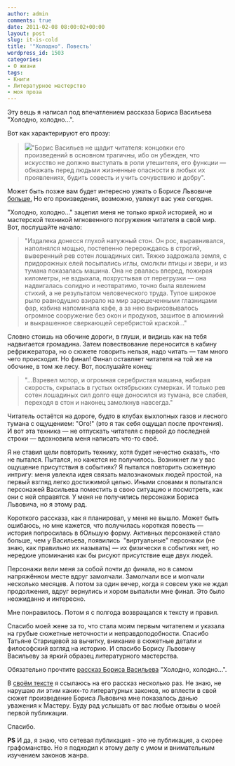 ```yaml
---
author: admin
comments: true
date: 2011-02-08 08:00:02+00:00
layout: post
slug: it-is-cold
title: '"Холодно". Повесть'
wordpress_id: 1503
categories:
- О жизни
tags:
- Книги
- Литературное мастерство
- моя проза
---
```


Эту вещь я написал под впечатлением рассказа Бориса Васильева "Холодно, холодно...".
<!-- more -->
Вот как характерируют его прозу:


> ![](http://makishvili.com/pro/2011/02/08/vasilev.jpg)"Борис Васильев не щадит читателя: концовки его произведений в основном трагичны, ибо он убежден, что искусство не должно выступать в роли утешителя, его функции — обнажать перед людьми жизненные опасности в любых их проявлениях, будить совесть и учить сочувствию и добру".



Может быть позже вам будет интересно узнать о Борисе Львовиче [больше.](http://slovari.yandex.ru/~%D0%BA%D0%BD%D0%B8%D0%B3%D0%B8/%D0%9A%D1%82%D0%BE%20%D0%B5%D1%81%D1%82%D1%8C%20%D0%BA%D1%82%D0%BE%20%D0%B2%20%D0%BA%D1%83%D0%BB%D1%8C%D1%82%D1%83%D1%80%D0%B5/%D0%92%D0%B0%D1%81%D0%B8%D0%BB%D1%8C%D0%B5%D0%B2%20%D0%91%D0%BE%D1%80%D0%B8%D1%81%20%D0%9B%D1%8C%D0%B2%D0%BE%D0%B2%D0%B8%D1%87/) Но его произведения, возможно, увлекут вас уже сегодня.

"Холодно, холодно..."  зацепил меня не только яркой историей, но и мастерской техникой мгновенного погружения читателя в свой мир. Вот, послушайте начало:


> "Издалека донесся глухой натужный стон. Он рос,  выравнивался, наполнялся мощью, постепенно перерождаясь в строгий,  выверенный рев сотен лошадиных сил. Тяжко задрожала земля, с придорожных  елей посыпались иглы, смолкли птицы и звери, и из тумана показалась  машина. Она не рвалась вперед, пожирая километры, не вздыхала,  похрустывая от перегрузки — она надвигалась солидно и неотвратимо, точно  была явлением стихий, а не результатом человеческого труда. Тупое  широкое рыло равнодушно взирало на мир зарешеченными глазницами фар,  кабина напоминала кафе, а за нею вырисовывалось огромное сооружение без  окон и продухов, зашитое в алюминий и выкрашенное сверкающей серебристой  краской..."


Словно стоишь на обочине дороги, в глуши, и видишь как на тебя надвигается громадина. Затем повествование переносится в кабину рефрижератора, но о сюжете говорить нельзя, надо читать — там много чего происходит. Но финал! Финал оставляет читателя на той же на обочине, в том же лесу. Вот, послушайте конец:


> "...Взревел мотор, и огромная серебристая машина, набирая скорость, скрылась  в густых октябрьских сумерках. И только рев сотен лошадиных сил долго  еще доносился из тумана, все слабея, переходя в стон и наконец замолкнув  навсегда."


Читатель остаётся на дороге, будто в клубах выхлопных газов и лесного тумана с ощущением: "Ого!" (это я так себя ощущал после прочтения). И вот эта техника — не отпускать читателя с первой до последней строки — вдохновила меня написать что-то своё.

Я не ставил цели повторить технику, хотя будет нечестно сказать, что не пытался. Пытался, но кажется не получилось. Возникнет ли у вас ощущение присутствия в событиях? Я пытался повторить  сюжетную интригу: меня увлекла идея связать малознакомых людей простой, на первый взгляд легко достижимой целью. Иными словами я попытался персонажей Васильева поместить в свою ситуацию и посмотреть, как они с ней справятся. У меня не получились персонажи Бориса Львовича, но я этому рад.

Короткого рассказа, как я планировал, у меня не вышло. Может быть ошибаюсь, но мне кажется, что получилась короткая повесть — история попросилась в бОльшую форму. Активных персонажей стало больше, чем у Васильева, появились  "виртуальные" персонажи (не знаю, как правильно их называть) — их физически в событиях нет, но нередкие упоминания как бы рисуют присутствие еще двух людей.

Персонажи вели меня за собой почти до финала, но в самом напряжённом месте вдруг замолчали. Замолчали все и молчали несколько месяцев. А потом за один вечер, когда я совсем уже не ждал  продолжения, вдруг вернулись и хором выпалили мне финал. Это было неожиданно и интересно.

Мне понравилось. Потом я с полгода возвращался к тексту и правил.

Спасибо моей жене за то, что стала моим первым читателем и указала на грубые сюжетные неточности и неправдоподобности. Спасибо Татьяне Старицевой за вычитку, вникание в сюжетные детали и философский взгляд на историю. И спасибо Борису Львовичу Васильеву за яркий образец литературного мастерства.

Обязательно прочтите [рассказ Бориса Васильева](http://flibusta.net/b/107068/read) "Холодно, холодно...". 

В [своём тексте](http://makishvili.com/proza/cold.html) я ссылаюсь на его рассказ несколько раз. Не знаю, не нарушаю ли этим каких-то литературных законов, но вплести в свой  сюжет произведение Бориса Львовича мне показалось данью уважения к Мастеру.  Буду рад услышать от вас любые отзывы о моей первой публикации.

Спасибо.

**PS**
И да, я знаю, что сетевая публикация - это не публикация, а скорее графоманство. Но я подходил к этому делу с умом и внимательным изучением законов жанра. 
